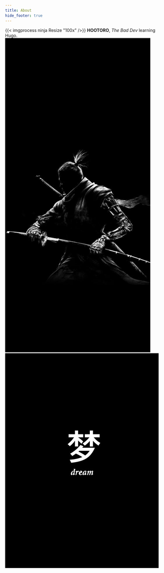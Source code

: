 ```yaml
---
title: About
hide_footer: true
---
```


{{< imgprocess ninja Resize "100x" />}}
**HOOTORO**, _The Bad Dev_ learning Hugo.
![d1](dark1.jpg)
![d2](darkdream.jpg)
